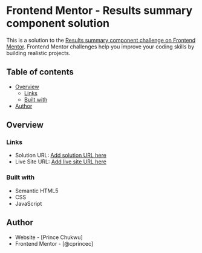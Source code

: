 # Frontend Mentor - Results summary component solution

This is a solution to the [Results summary component challenge on Frontend Mentor](https://www.frontendmentor.io/challenges/results-summary-component-CE_K6s0maV). Frontend Mentor challenges help you improve your coding skills by building realistic projects.

## Table of contents

- [Overview](#overview)
  - [Links](#links)
  - [Built with](#built-with)
- [Author](#author)

## Overview

### Links

- Solution URL: [Add solution URL here](https://github.com/cprincec/frontendmentor/tree/main/qr-code-component-main)
- Live Site URL: [Add live site URL here](https://cprincec.github.io/frontendmentor/qr-code-component-main/design/)

### Built with

- Semantic HTML5
- CSS
- JavaScript

## Author

- Website - [Prince Chukwu]
- Frontend Mentor - [@cprincec]
